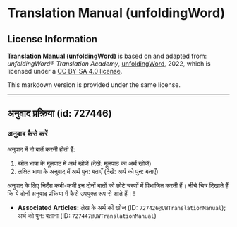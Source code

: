 # Translation Manual (unfoldingWord)

## License Information

**Translation Manual (unfoldingWord)** is based on and adapted from: _unfoldingWord® Translation Academy_, [unfoldingWord](https://unfoldingword.org/utw), 2022, which is licensed under a [CC BY-SA 4.0 license](https://creativecommons.org/licenses/by-sa/4.0/legalcode.en).

This markdown version is provided under the same license.



--------------------------------

## अनुवाद प्रक्रिया (id: 727446)

### अनुवाद कैसे करें

अनुवाद में दो बातें करनी होती हैं:

1. स्रोत भाषा के मूलपाठ में अर्थ खोजें (देखें: मूलपाठ का अर्थ खोजें)
2. लक्षित भाषा के अनुवाद में अर्थ पुन: बताएँ (देखें: अर्थ को पुन: बताएँ)

अनुवाद के लिए निर्देश कभी\-कभी इन दोनों बातों को छोटे चरणों में विभाजित करती हैं। नीचे चित्र दिखाते हैं कि ये दोनों अनुवाद प्रक्रिया में कैसे उपयुक्त रूप से आते हैं। !

* **Associated Articles:** लेख के अर्थ की खोज (ID: `727426@UWTranslationManual`); अर्थ को पुन: बताना (ID: `727447@UWTranslationManual`)

